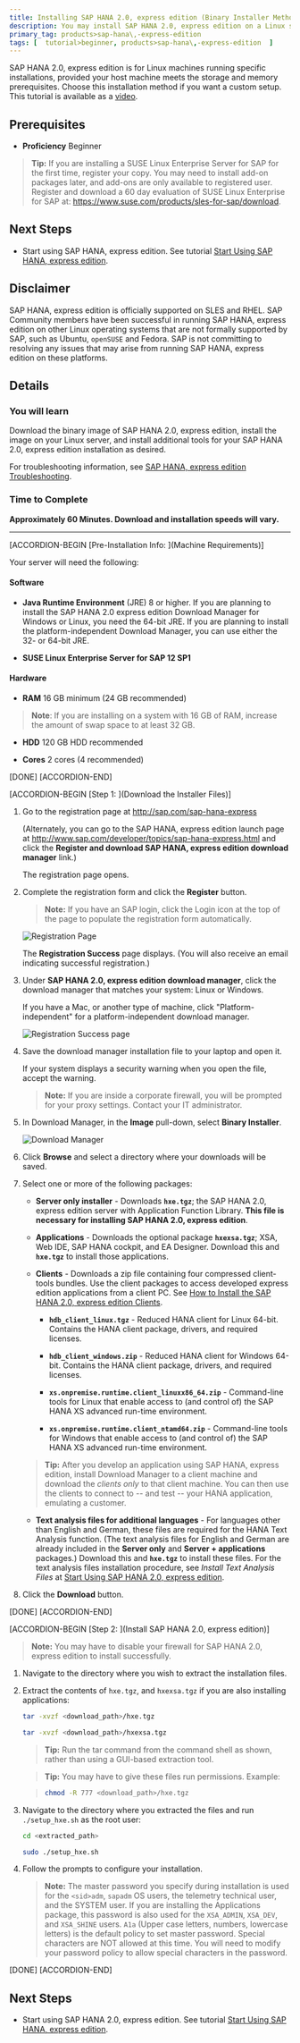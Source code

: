 ```yaml
---
title: Installing SAP HANA 2.0, express edition (Binary Installer Method)
description: You may install SAP HANA 2.0, express edition on a Linux server using the HANA Database Lifecycle Manager (hdblcm) tool.
primary_tag: products>sap-hana\,-express-edition 
tags: [  tutorial>beginner, products>sap-hana\,-express-edition  ]
---
```

SAP HANA 2.0, express edition is for Linux machines running specific installations, provided your host machine meets the storage and memory prerequisites. Choose this installation method if you want a custom setup. This tutorial is available as a [video](http://www.sap.com/assetdetail/2016/09/eccafc12-8a7c-0010-82c7-eda71af511fa.html).

## Prerequisites
- **Proficiency** Beginner


>**Tip:**
> If you are installing a SUSE Linux Enterprise Server for SAP for the first time, register your copy. You may need to install add-on packages later, and add-ons are only available to registered user. Register and download a 60 day evaluation of SUSE Linux Enterprise for SAP at: <https://www.suse.com/products/sles-for-sap/download>.

## Next Steps
- Start using SAP HANA, express edition. See tutorial [Start Using SAP HANA, express edition](http://www.sap.com/developer/tutorials/hxe-ua-getting-started-binary.html).

## Disclaimer
SAP HANA, express edition is officially supported on SLES and RHEL. SAP Community members have been successful in running SAP HANA, express edition on other Linux operating systems that are not formally supported by SAP, such as Ubuntu, `openSUSE` and Fedora. SAP is not committing to resolving any issues that may arise from running SAP HANA, express edition on these platforms.

## Details
### You will learn
Download the binary image of SAP HANA 2.0, express edition, install the image on your Linux server, and install additional tools for your SAP HANA 2.0, express edition installation as desired.

For troubleshooting information, see [SAP HANA, express edition Troubleshooting](http://www.sap.com/developer/how-tos/2016/09/hxe-ua-troubleshooting.html).
### Time to Complete
**Approximately 60 Minutes. Download and installation speeds will vary.**

---

[ACCORDION-BEGIN [Pre-Installation Info: ](Machine Requirements)]

Your server will need the following:

#### Software

- **Java Runtime Environment** (JRE) 8 or higher. If you are planning to install the SAP HANA 2.0 express edition Download Manager for Windows or Linux, you need the 64-bit JRE. If you are planning to install the platform-independent Download Manager, you can use either the 32- or 64-bit JRE.

- **SUSE Linux Enterprise Server for SAP 12 SP1**

#### Hardware

- **RAM** 16 GB minimum (24 GB recommended)

>**Note**: If you are installing on a system with 16 GB of RAM, increase the amount of swap space to at least 32 GB.

- **HDD** 120 GB HDD recommended

- **Cores** 2 cores (4 recommended)

[DONE] [ACCORDION-END]

[ACCORDION-BEGIN [Step 1: ](Download the Installer Files)]

1. Go to the registration page at <http://sap.com/sap-hana-express>

    (Alternately, you can go to the SAP HANA, express edition launch page at <http://www.sap.com/developer/topics/sap-hana-express.html> and click the **Register and download SAP HANA, express edition download manager** link.)  

    The registration page opens.

2. Complete the registration form and click the **Register** button.  

    > **Note:** If you have an SAP login, click the Login icon at the top of the page to populate the registration form automatically.

    ![Registration Page](HXE_register.PNG)

    The **Registration Success** page displays. (You will also receive an email indicating successful registration.)

3. Under **SAP HANA 2.0, express edition download manager**, click the download manager that matches your system: Linux or Windows.

    If you have a Mac, or another type of machine, click "Platform-independent" for a platform-independent download manager.

    ![Registration Success page](HXE_register_success_20.PNG)

4. Save the download manager installation file to your laptop and open it.

    If your system displays a security warning when you open the file, accept the warning.

    > **Note:**
    > If you are inside a corporate firewall, you will be prompted for your proxy settings. Contact your IT administrator.

5. In Download Manager, in the **Image** pull-down, select **Binary Installer**.

    ![Download Manager](HXE_download_manager_Jan_06.PNG)

6. Click **Browse** and select a directory where your downloads will be saved.

7. Select one or more of the following packages:  

    - **Server only installer** - Downloads **`hxe.tgz`**; the SAP HANA 2.0, express edition server with Application Function Library. **This file is necessary for installing SAP HANA 2.0, express edition**.  

    - **Applications** - Downloads the optional package **`hxexsa.tgz`**; XSA, Web IDE, SAP HANA cockpit, and EA Designer. Download this and **`hxe.tgz`** to install those applications.  

    - **Clients** - Downloads a zip file containing four compressed client-tools bundles. Use the client packages to access developed express edition applications from a client PC. See [How to Install the SAP HANA 2.0, express edition Clients](http://www.sap.com/developer/how-tos/2016/12/hxe-ua-howto-installing-clients.html).

        - **`hdb_client_linux.tgz`** - Reduced HANA client for Linux 64-bit. Contains the HANA client package, drivers, and required licenses.

        - **`hdb_client_windows.zip`** - Reduced HANA client for Windows 64-bit. Contains the HANA client package, drivers, and required licenses.

        - **`xs.onpremise.runtime.client_linuxx86_64.zip`** - Command-line tools for Linux that enable access to (and control of) the SAP HANA XS advanced run-time environment.

        - **`xs.onpremise.runtime.client_ntamd64.zip`** - Command-line tools for Windows that enable access to (and control of) the SAP HANA XS advanced run-time environment.

    > **Tip:** After you develop an application using SAP HANA, express edition, install Download Manager to a client machine and download the *clients only* to that client machine. You can then use the clients to connect to -- and test -- your HANA application, emulating a customer.  

    - **Text analysis files for additional languages** - For languages other than English and German, these files are required for the HANA Text Analysis function. (The text analysis files for English and German are already included in the **Server only** and **Server + applications** packages.) Download this and **`hxe.tgz`** to install these files. For the text analysis files installation procedure, see *Install Text Analysis Files* at [Start Using SAP HANA 2.0, express edition](http://www.sap.com/developer/tutorials/hxe-ua-getting-started-binary.html).

8. Click the **Download** button.

[DONE] [ACCORDION-END]

[ACCORDION-BEGIN [Step 2: ](Install SAP HANA 2.0, express edition)]

>**Note:**
> You may have to disable your firewall for SAP HANA 2.0, express edition to install successfully.

1. Navigate to the directory where you wish to extract the installation files.

2. Extract the contents of `hxe.tgz`, and `hxexsa.tgz` if you are also installing applications:

    ```bash
    tar -xvzf <download_path>/hxe.tgz
    ```

    ```bash
    tar -xvzf <download_path>/hxexsa.tgz
    ```

    >**Tip:**
    > Run the tar command from the command shell as shown, rather than using a GUI-based extraction tool.

    >**Tip:**
    > You may have to give these files run permissions. Example:

    > ```bash
    > chmod -R 777 <download_path>/hxe.tgz
    > ```

3. Navigate to the directory where you extracted the files and run `./setup_hxe.sh` as the root user:

    ```bash
    cd <extracted_path>
    ```

    ```bash
    sudo ./setup_hxe.sh
    ```

4. Follow the prompts to configure your installation.

    >**Note:**
    > The master password you specify during installation is used for the `<sid>adm`,  `sapadm` OS users, the telemetry technical user, and the SYSTEM user. If you are installing the Applications package, this password is also used for the `XSA_ADMIN`, `XSA_DEV`, and `XSA_SHINE` users. `A1a` (Upper case letters, numbers, lowercase letters) is the default policy to set master password. Special characters are NOT allowed at this time. You will need to modify your password policy to allow special characters in the password.

[DONE] [ACCORDION-END]

## Next Steps
- Start using SAP HANA 2.0, express edition. See tutorial [Start Using SAP HANA, express edition](http://www.sap.com/developer/tutorials/hxe-ua-getting-started-binary.html).
